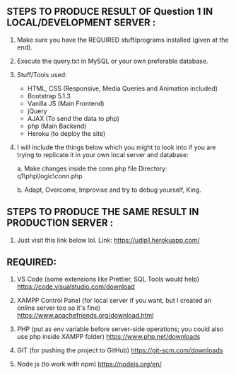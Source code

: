 ## STEPS TO PRODUCE RESULT OF Question 1 IN LOCAL/DEVELOPMENT SERVER :

1. Make sure you have the REQUIRED stuff/programs installed (given at the end).

2. Execute the query.txt in MySQL or your own preferable database.

3. Stuff/Tools used:

   - HTML, CSS (Responsive, Media Queries and Animation included)
   - Bootstrap 5.1.3
   - Vanilla JS (Main Frontend)
   - jQuery
   - AJAX (To send the data to php)
   - php (Main Backend)
   - Heroku (to deploy the site)

4. I will include the things below which you might to look into if you are trying to replicate it in your own local server and database:

   a. Make changes inside the conn.php file
   Directory: q1\php\logic\conn.php

   b. Adapt, Overcome, Improvise and try to debug yourself, King.

## STEPS TO PRODUCE THE SAME RESULT IN PRODUCTION SERVER :

1. Just visit this link below lol.
   Link: https://udip1.herokuapp.com/

## REQUIRED:

1. VS Code (some extensions like Prettier, SQL Tools would help)
   https://code.visualstudio.com/download

2. XAMPP Control Panel (for local server if you want, but I created an online server too so it's fine)
   https://www.apachefriends.org/download.html

3. PHP (put as env variable before server-side operations; you could also use php inside XAMPP folder)
   https://www.php.net/downloads

4. GIT (for pushing the project to GitHub)
   https://git-scm.com/downloads

5. Node js (to work with npm)
   https://nodejs.org/en/
